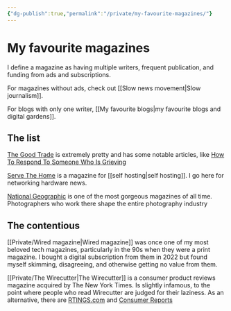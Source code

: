 ```yaml
---
{"dg-publish":true,"permalink":"/private/my-favourite-magazines/"}
---
```



# My favourite magazines

I define a magazine as having multiple writers, frequent publication, and funding from ads and subscriptions.

For magazines without ads, check out [[Slow news movement\|Slow journalism]].

For blogs with only one writer, [[My favourite blogs\|my favourite blogs and digital gardens]].

## The list

[The Good Trade](https://www.thegoodtrade.com/) is extremely pretty and has some notable articles, like [How To Respond To Someone Who Is Grieving](https://www.thegoodtrade.com/features/how-to-respond-to-someone-who-is-grieving/)

[Serve The Home](https://www.servethehome.com/) is a magazine for [[self hosting\|self hosting]]. I go here for networking hardware news.

[National Geographic](https://www.nationalgeographic.com/) is one of the most gorgeous magazines of all time. Photographers who work there shape the entire photography industry

## The contentious

[[Private/Wired magazine\|Wired magazine]] was once one of my most beloved tech magazines, particularly in the 90s when they were a print magazine. I bought a digital subscription from them in 2022 but found myself skimming, disagreeing, and otherwise getting no value from them.

[[Private/The Wirecutter\|The Wirecutter]] is a consumer product reviews magazine acquired by The New York Times. Is slightly infamous, to the point where people who read Wirecutter are judged for their laziness. As an alternative, there are [RTINGS.com](https://www.rtings.com/) and [Consumer Reports](https://www.consumerreports.org/)

